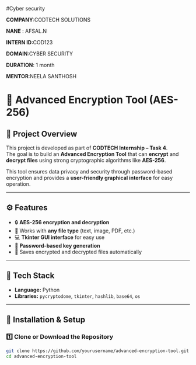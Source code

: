 #Cyber security 
 
**COMPANY**:CODTECH SOLUTIONS

**NANE** : AFSAL.N

**INTERN ID**:COD123

**DOMAIN**:CYBER SECURITY 

**DURATION**: 1 month

**MENTOR**:NEELA SANTHOSH 


# 🔐 Advanced Encryption Tool (AES-256)

## 📘 Project Overview
This project is developed as part of **CODTECH Internship – Task 4**.  
The goal is to build an **Advanced Encryption Tool** that can **encrypt** and **decrypt files** using strong cryptographic algorithms like **AES-256**.

This tool ensures data privacy and security through password-based encryption and provides a **user-friendly graphical interface** for easy operation.

---

## ⚙️ Features
- 🔒 **AES-256 encryption and decryption**
- 🧩 Works with **any file type** (text, image, PDF, etc.)
- 💻 **Tkinter GUI interface** for easy use
- 🧠 **Password-based key generation**
- 📁 Saves encrypted and decrypted files automatically

---

## 🧰 Tech Stack
- **Language:** Python  
- **Libraries:** `pycryptodome`, `tkinter`, `hashlib`, `base64`, `os`

---

## 🚀 Installation & Setup

### 1️⃣ Clone or Download the Repository
```bash
git clone https://github.com/yourusername/advanced-encryption-tool.git
cd advanced-encryption-tool
